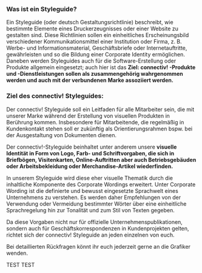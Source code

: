 ### Was ist ein Styleguide?
Ein Styleguide (oder deutsch Gestaltungsrichtlinie) beschreibt, wie bestimmte Elemente eines Druckerzeugnisses oder einer Website zu gestalten sind. Diese Richtlinien sollen ein einheitliches Erscheinungsbild verschiedener Kommunikationsmittel einer Institution oder Firma, z. B. Werbe- und Informationsmaterial, Geschäftsbriefe oder Internetauftritte, gewährleisten und so die Bildung einer Corporate Identity ermöglichen. Daneben werden Styleguides auch für die Software-Erstellung oder Produkte allgemein eingesetzt; auch hier ist das **Ziel: connectiv! -Produkte und -Dienstleistungen sollen als zusammengehörig wahrgenommen werden und auch mit der verbundenen Marke assoziiert werden.**

### Ziel des connectiv! Styleguides:
Der connectiv! Styleguide soll ein Leitfaden für alle Mitarbeiter sein, die mit unserer Marke während der Erstellung von visuellen Produkten in Berührung kommen. Insbesondere für Mitarbeitende, die regelmäßig in Kundenkontakt stehen soll er zukünftig als Orientierungsrahmen bspw. bei der Ausgestaltung von Dokumenten dienen.

Der connectiv!-Styleguide beinhaltet unter anderem unsere **visuelle Identität in Form von Logo, Farb- und Schriftvorgaben, die sich in Briefbögen, Visitenkarten, Online-Auftritten aber auch Betriebsgebäuden oder Arbeitsbekleidung oder Merchandise-Artikel wiederfinden.**

In unserem Styleguide wird diese eher visuelle Thematik durch die inhaltliche Komponente des Corporate Wordings erweitert. Unter Corporate Wording ist die definierte und bewusst eingesetzte Sprachwelt eines Unternehmens zu verstehen. Es werden daher Empfehlungen von der Verwendung oder Vermeidung bestimmter Wörter über eine einheitliche Sprachregelung hin zur Tonalität und zum Stil von Texten gegeben.

Da diese Vorgaben nicht nur für offizielle Unternehmenspublikationen, sondern auch für Geschäftskorrespondenzen in Kundenprojekten gelten, richtet sich der connectiv! Styleguide an jeden einzelnen von euch.


Bei detaillierten Rückfragen könnt ihr euch jederzeit gerne an die Grafiker wenden.




TEST TEST


